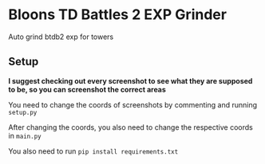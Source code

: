 Bloons TD Battles 2 EXP Grinder
===============================

Auto grind btdb2 exp for towers

## Setup

**I suggest checking out every screenshot to see what they are supposed to be, so you can screenshot the correct areas**

You need to change the coords of screenshots by commenting and running `setup.py`

After changing the coords, you also need to change the respective coords in `main.py`

You also need to run `pip install requirements.txt`

